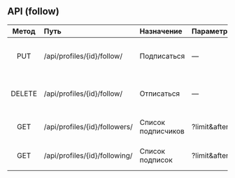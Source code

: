 ## API (follow)

| Метод | Путь                                 | Назначение             | Параметры | Ответ |
|:-----:|:-------------------------------------|:-----------------------|:----------|:------|
| PUT   | /api/profiles/{id}/follow/           | Подписаться            | —         | 200 { following:true, followers_count }
| DELETE| /api/profiles/{id}/follow/           | Отписаться             | —         | 200 { following:false, followers_count }
| GET   | /api/profiles/{id}/followers/        | Список подписчиков     | ?limit&after | 200 { users:[...], next_cursor }
| GET   | /api/profiles/{id}/following/        | Список подписок        | ?limit&after | 200 { users:[...], next_cursor }
